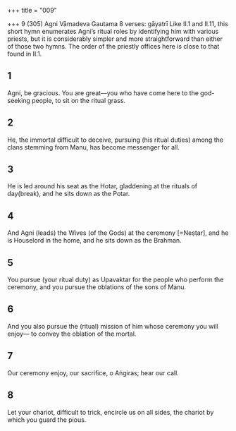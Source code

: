 +++
title = "009"

+++
9 (305)
Agni
Vāmadeva Gautama
8 verses: gāyatrī
Like II.1 and II.11, this short hymn enumerates Agni’s ritual roles by identifying  him with various priests, but it is considerably simpler and more straightforward  than either of those two hymns. The order of the priestly offices here is close to that  found in II.1.

## 1
Agni, be gracious. You are great—you who have come here to the  god-seeking people,
to sit on the ritual grass.
## 2
He, the immortal difficult to deceive, pursuing (his ritual duties) among  the clans stemming from Manu,
has become messenger for all.
## 3
He is led around his seat as the Hotar, gladdening at the rituals of  day(break),
and he sits down as the Potar.
## 4
And Agni (leads) the Wives (of the Gods) at the ceremony [=Neṣṭar],  and he is Houselord in the home,
and he sits down as the Brahman.
## 5
You pursue (your ritual duty) as Upavaktar for the people who perform  the ceremony,
and you pursue the oblations of the sons of Manu.
## 6
And you also pursue the (ritual) mission of him whose ceremony you  will enjoy—
to convey the oblation of the mortal.
## 7
Our ceremony enjoy, our sacrifice, o Aṅgiras;
hear our call.
## 8
Let your chariot, difficult to trick, encircle us on all sides,
the chariot by which you guard the pious.